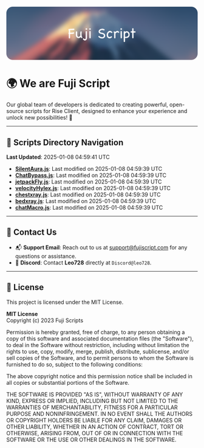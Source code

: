 ![Banner](.github/b.webp)

# 🌍 **We are Fuji Script**

Our global team of developers is dedicated to creating powerful, open-source scripts for Rise Client, designed to enhance your experience and unlock new possibilities! 🌟

---
<!-- SCRIPTS_NAVIGATION_START -->
## 📂 **Scripts Directory Navigation**

**Last Updated**: 2025-01-08 04:59:41 UTC

- **[SilentAura.js](scripts/SilentAura.js)**: Last modified on 2025-01-08 04:59:39 UTC
- **[ChatBypass.js](scripts/ChatBypass.js)**: Last modified on 2025-01-08 04:59:39 UTC
- **[jetpackFly.js](scripts/jetpackFly.js)**: Last modified on 2025-01-08 04:59:39 UTC
- **[velocityHylex.js](scripts/velocityHylex.js)**: Last modified on 2025-01-08 04:59:39 UTC
- **[chestxray.js](scripts/chestxray.js)**: Last modified on 2025-01-08 04:59:39 UTC
- **[bedxray.js](scripts/bedxray.js)**: Last modified on 2025-01-08 04:59:39 UTC
- **[chatMacro.js](scripts/chatMacro.js)**: Last modified on 2025-01-08 04:59:39 UTC

<!-- SCRIPTS_NAVIGATION_END -->

---

## 💬 **Contact Us**  
- 📬 **Support Email**: Reach out to us at [support@fujiscript.com](mailto:support@fujiscript.com) for any questions or assistance.  
- 💬 **Discord**: Contact **Leo728** directly at `Discord@leo728`.

---

## 📜 **License**

This project is licensed under the MIT License.  

**MIT License**  
Copyright (c) 2023 Fuji Scripts  

Permission is hereby granted, free of charge, to any person obtaining a copy of this software and associated documentation files (the "Software"), to deal in the Software without restriction, including without limitation the rights to use, copy, modify, merge, publish, distribute, sublicense, and/or sell copies of the Software, and to permit persons to whom the Software is furnished to do so, subject to the following conditions:  

The above copyright notice and this permission notice shall be included in all copies or substantial portions of the Software.  

THE SOFTWARE IS PROVIDED "AS IS", WITHOUT WARRANTY OF ANY KIND, EXPRESS OR IMPLIED, INCLUDING BUT NOT LIMITED TO THE WARRANTIES OF MERCHANTABILITY, FITNESS FOR A PARTICULAR PURPOSE AND NONINFRINGEMENT. IN NO EVENT SHALL THE AUTHORS OR COPYRIGHT HOLDERS BE LIABLE FOR ANY CLAIM, DAMAGES OR OTHER LIABILITY, WHETHER IN AN ACTION OF CONTRACT, TORT OR OTHERWISE, ARISING FROM, OUT OF OR IN CONNECTION WITH THE SOFTWARE OR THE USE OR OTHER DEALINGS IN THE SOFTWARE.  
